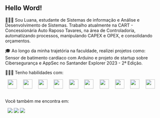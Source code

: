 <h2>Hello Word!</h2>

🙋🏼‍♀️ Sou Luana, estudante de Sistemas de informação e Análise e Desenvolvimento de Sistemas. Trabalho atualmente na CART - Concessionária Auto Raposo Tavares, na área de Controladoria, automatizando processos, manipulando CAPEX e OPEX, e consolidando orçamentos. 

🎓 Ao longo da minha trajetória na faculdade, realizei projetos como: Sensor de batimento cardíaco com Arduino e projeto de startup sobre Cibersegurança e AppSec no Santander Explorer 2023 - 2ª Edição.

👩🏼‍💻 Tenho habilidades com:

<div style="display: inline">
  &nbsp;&nbsp;<img widht='30' height='30' src="https://img.shields.io/badge/c++-%2300599C.svg?style=for-the-badge&logo=c%2B%2B&logoColor=white" />&nbsp;&nbsp;
  &nbsp;&nbsp;<img widht='30' height='30' src="https://img.shields.io/badge/html5-%23E34F26.svg?style=for-the-badge&logo=html5&logoColor=white" />&nbsp;&nbsp;
  &nbsp;&nbsp;<img widht='30' height='30' src="https://img.shields.io/badge/css3-%231572B6.svg?style=for-the-badge&logo=css3&logoColor=white" />&nbsp;&nbsp;
  &nbsp;&nbsp;<img widht='30' height='30' src="https://img.shields.io/badge/javascript-%23323330.svg?style=for-the-badge&logo=javascript&logoColor=%23F7DF1E" />&nbsp;&nbsp;
  &nbsp;&nbsp;<img widht='30' height='30' src="https://img.shields.io/badge/java-%23ED8B00.svg?style=for-the-badge&logo=openjdk&logoColor=white" />&nbsp;&nbsp;
  &nbsp;&nbsp;<img widht='30' height='30' src="https://img.shields.io/badge/php-%23777BB4.svg?style=for-the-badge&logo=php&logoColor=white" />&nbsp;&nbsp;
  &nbsp;&nbsp;<img widht='30' height='30' src="https://img.shields.io/badge/python-3670A0?style=for-the-badge&logo=python&logoColor=ffdd54" />&nbsp;&nbsp;
  &nbsp;&nbsp;<img widht='30' height='30' src="https://img.shields.io/badge/bootstrap-%238511FA.svg?style=for-the-badge&logo=bootstrap&logoColor=white" />&nbsp;&nbsp;
  &nbsp;&nbsp;<img widht='30' height='30' src="https://img.shields.io/badge/mysql-4479A1.svg?style=for-the-badge&logo=mysql&logoColor=white" />&nbsp;&nbsp;
  &nbsp;&nbsp;<img widht='30' height='30' src="https://img.shields.io/badge/Linux-FCC624?style=for-the-badge&logo=linux&logoColor=black" />&nbsp;&nbsp;
</div>

##

Você também me encontra em:

&nbsp;<a>
  <img src="https://img.shields.io/badge/linkedin-%230077B5.svg?style=for-the-badge&logo=linkedin&logoColor=white">
  <img src="https://img.shields.io/badge/Gmail-D14836?style=for-the-badge&logo=gmail&logoColor=white">
  <img src="https://img.shields.io/badge/Instagram-%23E4405F.svg?style=for-the-badge&logo=Instagram&logoColor=white">
</a>&nbsp;
